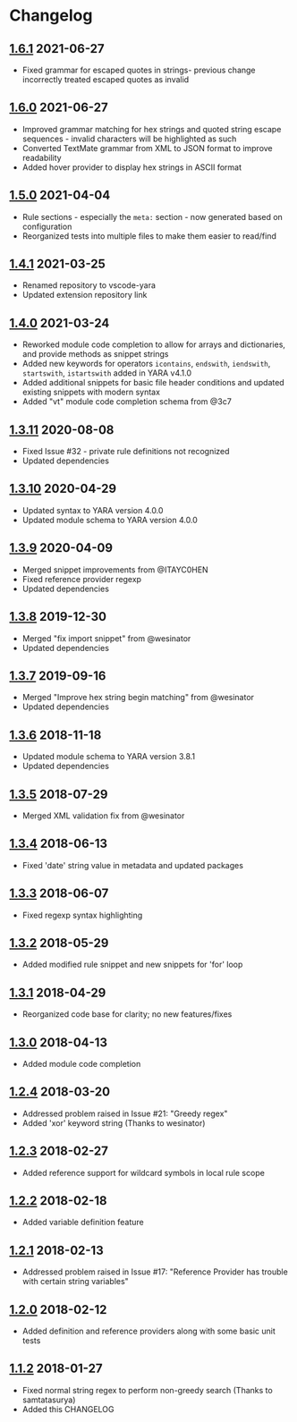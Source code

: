 # Changelog

## [1.6.1] 2021-06-27
* Fixed grammar for escaped quotes in strings- previous change incorrectly treated escaped quotes as invalid

## [1.6.0] 2021-06-27
* Improved grammar matching for hex strings and quoted string escape sequences - invalid characters will be highlighted as such
* Converted TextMate grammar from XML to JSON format to improve readability
* Added hover provider to display hex strings in ASCII format

## [1.5.0] 2021-04-04
* Rule sections - especially the `meta:` section - now generated based on configuration
* Reorganized tests into multiple files to make them easier to read/find

## [1.4.1] 2021-03-25
* Renamed repository to vscode-yara
* Updated extension repository link

## [1.4.0] 2021-03-24
* Reworked module code completion to allow for arrays and dictionaries, and provide methods as snippet strings
* Added new keywords for operators `icontains`, `endswith`, `iendswith`, `startswith`, `istartswith` added in YARA v4.1.0
* Added additional snippets for basic file header conditions and updated existing snippets with modern syntax
* Added "vt" module code completion schema from @3c7

## [1.3.11] 2020-08-08
* Fixed Issue #32 - private rule definitions not recognized
* Updated dependencies

## [1.3.10] 2020-04-29
* Updated syntax to YARA version 4.0.0
* Updated module schema to YARA version 4.0.0

## [1.3.9] 2020-04-09
* Merged snippet improvements from @ITAYC0HEN
* Fixed reference provider regexp
* Updated dependencies

## [1.3.8] 2019-12-30
* Merged "fix import snippet" from @wesinator
* Updated dependencies

## [1.3.7] 2019-09-16
* Merged "Improve hex string begin matching" from @wesinator
* Updated dependencies

## [1.3.6] 2018-11-18
* Updated module schema to YARA version 3.8.1
* Updated dependencies

## [1.3.5] 2018-07-29
* Merged XML validation fix from @wesinator

## [1.3.4] 2018-06-13
* Fixed 'date' string value in metadata and updated packages

## [1.3.3] 2018-06-07
* Fixed regexp syntax highlighting

## [1.3.2] 2018-05-29
* Added modified rule snippet and new snippets for 'for' loop

## [1.3.1] 2018-04-29
* Reorganized code base for clarity; no new features/fixes

## [1.3.0] 2018-04-13
* Added module code completion

## [1.2.4] 2018-03-20
* Addressed problem raised in Issue #21: "Greedy regex"
* Added 'xor' keyword string (Thanks to wesinator)

## [1.2.3] 2018-02-27
* Added reference support for wildcard symbols in local rule scope

## [1.2.2] 2018-02-18
* Added variable definition feature

## [1.2.1] 2018-02-13
* Addressed problem raised in Issue #17: "Reference Provider has trouble with certain string variables"

## [1.2.0] 2018-02-12
* Added definition and reference providers along with some basic unit tests

## [1.1.2] 2018-01-27
* Fixed normal string regex to perform non-greedy search (Thanks to samtatasurya)
* Added this CHANGELOG

[1.1.2]: https://github.com/infosec-intern/vscode-yara/commit/7640cadc9db8f2b5087b2fecc7c5fc3f1741c011
[1.2.0]: https://github.com/infosec-intern/vscode-yara/commit/0ad1cb401758165bf4d5d43f3a549d386f6b1fd6
[1.2.1]: https://github.com/infosec-intern/vscode-yara/commit/5d29c34f73c210c478fabf1548a7067735b0eedf
[1.2.2]: https://github.com/infosec-intern/vscode-yara/commit/01c9a4c9b7795494488bacab20cacec9a83e67d3
[1.2.3]: https://github.com/infosec-intern/vscode-yara/commit/e2ecae2efaf91012b6dd71bc328597beb83ef7fa
[1.2.4]: https://github.com/infosec-intern/vscode-yara/commit/00e44d92dedd0fc9001a8458d001e274489abe5c
[1.3.0]: https://github.com/infosec-intern/vscode-yara/commit/94a1dffe16df543a2c46eae0f3c04ffb5e06d659
[1.3.1]: https://github.com/infosec-intern/vscode-yara/commit/955bbbaa078bc3875e07468d864b94479c2652d3
[1.3.2]: https://github.com/infosec-intern/vscode-yara/commit/a047c27bab68deac6910dd440d3e6aaad005e33a
[1.3.3]: https://github.com/infosec-intern/vscode-yara/commit/e94c3ec33f306e762c0e4a2d6c12268a9e9dcc4a
[1.3.4]: https://github.com/infosec-intern/vscode-yara/commit/c36207d619cfa6df7623cb4e2419140c7cc400d4
[1.3.5]: https://github.com/infosec-intern/vscode-yara/commit/484f38b89b96b52cfc89b8e33166e3557974fa13
[1.3.6]: https://github.com/infosec-intern/vscode-yara/commit/3c8b2a4ac394542142e6c08b5bdc453de2e40cd9
[1.3.7]: https://github.com/infosec-intern/vscode-yara/commit/75855ac8d26605a2043e169f7c53e29f203f6f99
[1.3.8]: https://github.com/infosec-intern/vscode-yara/commit/27cb613b3450317afe03617c8cae96610e04ac6e
[1.3.9]: https://github.com/infosec-intern/vscode-yara/commit/893073684743990777306da581688f9158e41179
[1.3.10]: https://github.com/infosec-intern/vscode-yara/commit/af9dbb055f0213064740a1184f95226d23a089b6
[1.3.11]: https://github.com/infosec-intern/vscode-yara/commit/9831637d1632e89fb45e3cff2975867740005f13
[1.4.0]: https://github.com/infosec-intern/vscode-yara/compare/v1.3.11...v1.4.0
[1.4.1]: https://github.com/infosec-intern/vscode-yara/compare/v1.4.0...v1.4.1
[1.5.0]: https://github.com/infosec-intern/vscode-yara/compare/v1.4.1...v1.5.0
[1.6.0]: https://github.com/infosec-intern/vscode-yara/compare/v1.5.0...v1.6.0
[1.6.1]: https://github.com/infosec-intern/vscode-yara/compare/v1.6.0...v1.6.1
